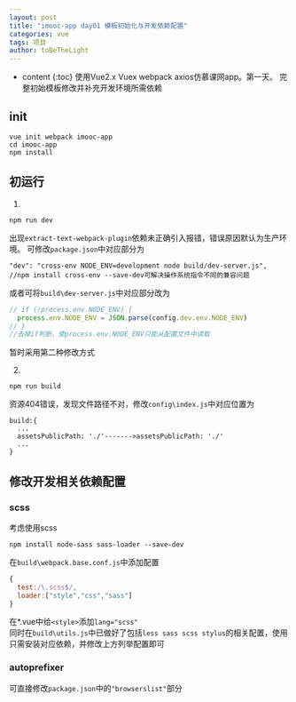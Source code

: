 ```yaml
---
layout: post
title: "imooc-app day01 模板初始化与开发依赖配置"
categories: vue
tags: 项目
author: toBeTheLight
---
```


* content
{:toc}
使用Vue2.x Vuex webpack axios仿慕课网app。第一天。
完整初始模板修改并补充开发环境所需依赖




## init
```
vue init webpack imooc-app
cd imooc-app
npm install
```

## 初运行

1. 
```
npm run dev
```
出现`extract-text-webpack-plugin`依赖未正确引入报错，错误原因默认为生产环境。
可修改`package.json`中对应部分为
```
"dev": "cross-env NODE_ENV=development node build/dev-server.js",
//npm install cross-env --save-dev可解决操作系统指令不同的兼容问题
```
或者可将`build\dev-server.js`中对应部分改为
```js
// if (!process.env.NODE_ENV) {
  process.env.NODE_ENV = JSON.parse(config.dev.env.NODE_ENV)
// }
//去掉if判断，使process.env.NODE_ENV只能从配置文件中读取
```
暂时采用第二种修改方式

2. 
```
npm run build
```
资源404错误，发现文件路径不对，修改`config\index.js`中对应位置为
```
build:{
  ...
  assetsPublicPath: './'------->assetsPublicPath: './'
  ...
}
```

## 修改开发相关依赖配置
### scss
考虑使用scss
```
npm install node-sass sass-loader --save-dev
```
在`build\webpack.base.conf.js`中添加配置  
```js
{
  test:/\.scss$/,
  loader:["style","css","sass"]
}
```    
在*.vue中给`<style>`添加`lang="scss"`  
同时在`build\utils.js`中已做好了包括`less sass scss stylus`的相关配置，使用只需安装对应依赖，并修改上方列举配置即可

### autoprefixer
可直接修改`package.json`中的`"browserslist"`部分
